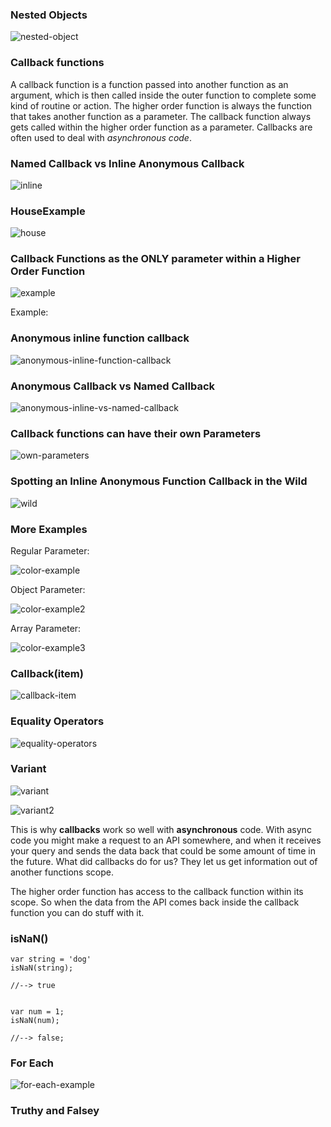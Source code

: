 ### Nested Objects

![nested-object](http://imgur.com/JXmv5Ah.png)
  
### Callback functions
  
A callback function is a function passed into another function as an argument, which is then called inside the outer function to complete some kind of routine or action. The higher order function is always the function that takes another function as a parameter. The callback function always gets called within the higher order function as a parameter. Callbacks are often used to deal with *asynchronous code*.

### Named Callback vs Inline Anonymous Callback 

![inline](http://imgur.com/7SefXfO.png)


### HouseExample

![house](http://imgur.com/S6rwsib.png)


### Callback Functions as the ONLY parameter within a Higher Order Function

![example](http://imgur.com/U8uFeIZ.png)

Example:

### Anonymous inline function callback
  
![anonymous-inline-function-callback](http://imgur.com/u0GgT6n.png)


### Anonymous Callback vs Named Callback 

![anonymous-inline-vs-named-callback](http://imgur.com/Tci3Ggu.png)


### Callback functions can have their own Parameters

![own-parameters](http://imgur.com/3zEydcd.png)


### Spotting an Inline Anonymous Function Callback in the Wild

![wild](http://imgur.com/dEnvVlf.png)


### More Examples

Regular Parameter: 

![color-example](http://imgur.com/v58SzKh.png)

Object Parameter: 

![color-example2](http://i.imgur.com/DOpfudo.png)

Array Parameter: 

![color-example3](http://imgur.com/DOpfudo.png)

### Callback(item)

![callback-item](http://imgur.com/UFQjhQk.png)

### Equality Operators

![equality-operators](http://imgur.com/rpgIUqB.png)

### Variant

![variant](http://imgur.com/0df8crS.png)

![variant2](http://imgur.com/VepzS7z.png)

This is why **callbacks** work so well with **asynchronous** code. With async code you might make a request to an API somewhere, and when it receives your query and sends the data back that could be some amount of time in the future. What did callbacks do for us? They let us get information out of another functions scope. 

The higher order function has access to the callback function within its scope. So when the data from the API comes back inside the callback function you can do stuff with it. 

### isNaN()

```
var string = 'dog'
isNaN(string);

//--> true


var num = 1;
isNaN(num);

//--> false;
```

### For Each

![for-each-example](http://imgur.com/IyNIHwC.png)


### Truthy and Falsey
